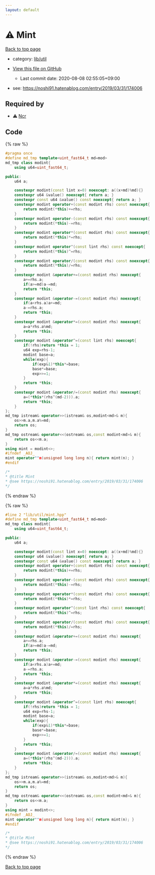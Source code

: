 ```yaml
---
layout: default
---
```


<!-- mathjax config similar to math.stackexchange -->
<script type="text/javascript" async
  src="https://cdnjs.cloudflare.com/ajax/libs/mathjax/2.7.5/MathJax.js?config=TeX-MML-AM_CHTML">
</script>
<script type="text/x-mathjax-config">
  MathJax.Hub.Config({
    TeX: { equationNumbers: { autoNumber: "AMS" }},
    tex2jax: {
      inlineMath: [ ['$','$'] ],
      processEscapes: true
    },
    "HTML-CSS": { matchFontHeight: false },
    displayAlign: "left",
    displayIndent: "2em"
  });
</script>

<script type="text/javascript" src="https://cdnjs.cloudflare.com/ajax/libs/jquery/3.4.1/jquery.min.js"></script>
<script src="https://cdn.jsdelivr.net/npm/jquery-balloon-js@1.1.2/jquery.balloon.min.js" integrity="sha256-ZEYs9VrgAeNuPvs15E39OsyOJaIkXEEt10fzxJ20+2I=" crossorigin="anonymous"></script>
<script type="text/javascript" src="../../../assets/js/copy-button.js"></script>
<link rel="stylesheet" href="../../../assets/css/copy-button.css" />


# :warning: Mint

<a href="../../../index.html">Back to top page</a>

* category: <a href="../../../index.html#76d75a8065c92efe3b83e817563c11ef">lib/util</a>
* <a href="{{ site.github.repository_url }}/blob/master/lib/util/mint.hpp">View this file on GitHub</a>
    - Last commit date: 2020-08-08 02:55:05+09:00


* see: <a href="https://noshi91.hatenablog.com/entry/2019/03/31/174006">https://noshi91.hatenablog.com/entry/2019/03/31/174006</a>


## Required by

* :warning: <a href="ncr.hpp.html">Ncr</a>


## Code

<a id="unbundled"></a>
{% raw %}
```cpp
#pragma once
#define md_tmp template<uint_fast64_t md=mod>
md_tmp class modint{
	using u64=uint_fast64_t;

public:
	u64 a;

	constexpr modint(const lint x=0) noexcept: a((x+md)%md){}
	constexpr u64 &value() noexcept{ return a; }
	constexpr const u64 &value() const noexcept{ return a; }
	constexpr modint operator+(const modint rhs) const noexcept{
		return modint(*this)+=rhs;
	}
	constexpr modint operator-(const modint rhs) const noexcept{
		return modint(*this)-=rhs;
	}
	constexpr modint operator*(const modint rhs) const noexcept{
		return modint(*this)*=rhs;
	}
	constexpr modint operator^(const lint rhs) const noexcept{
		return modint(*this)^=rhs;
	}
	constexpr modint operator/(const modint rhs) const noexcept{
		return modint(*this)/=rhs;
	}
	constexpr modint &operator+=(const modint rhs) noexcept{
		a+=rhs.a;
		if(a>=md)a-=md;
		return *this;
	}
	constexpr modint &operator-=(const modint rhs) noexcept{
		if(a<rhs.a)a+=md;
		a-=rhs.a;
		return *this;
	}
	constexpr modint &operator*=(const modint rhs) noexcept{
		a=a*rhs.a%md;
		return *this;
	}
	constexpr modint &operator^=(const lint rhs) noexcept{
		if(!rhs)return *this = 1;
		u64 exp=rhs-1;
		modint base=a;
		while(exp){
			if(exp&1)*this*=base;
			base*=base;
			exp>>=1;
		}
		return *this;
	}
	constexpr modint &operator/=(const modint rhs) noexcept{
		a=(*this*(rhs^(md-2))).a;
		return *this;
	}
};
md_tmp istream& operator>>(istream& os,modint<md>& m){
	os>>m.a,m.a%=md;
	return os;
}
md_tmp ostream& operator<<(ostream& os,const modint<md>& m){
	return os<<m.a;
}
using mint = modint<>;
#ifndef _AOJ_
mint operator""m(unsigned long long n){ return mint(n); }
#endif

/*
* @title Mint
* @see https://noshi91.hatenablog.com/entry/2019/03/31/174006
*/

```
{% endraw %}

<a id="bundled"></a>
{% raw %}
```cpp
#line 2 "lib/util/mint.hpp"
#define md_tmp template<uint_fast64_t md=mod>
md_tmp class modint{
	using u64=uint_fast64_t;

public:
	u64 a;

	constexpr modint(const lint x=0) noexcept: a((x+md)%md){}
	constexpr u64 &value() noexcept{ return a; }
	constexpr const u64 &value() const noexcept{ return a; }
	constexpr modint operator+(const modint rhs) const noexcept{
		return modint(*this)+=rhs;
	}
	constexpr modint operator-(const modint rhs) const noexcept{
		return modint(*this)-=rhs;
	}
	constexpr modint operator*(const modint rhs) const noexcept{
		return modint(*this)*=rhs;
	}
	constexpr modint operator^(const lint rhs) const noexcept{
		return modint(*this)^=rhs;
	}
	constexpr modint operator/(const modint rhs) const noexcept{
		return modint(*this)/=rhs;
	}
	constexpr modint &operator+=(const modint rhs) noexcept{
		a+=rhs.a;
		if(a>=md)a-=md;
		return *this;
	}
	constexpr modint &operator-=(const modint rhs) noexcept{
		if(a<rhs.a)a+=md;
		a-=rhs.a;
		return *this;
	}
	constexpr modint &operator*=(const modint rhs) noexcept{
		a=a*rhs.a%md;
		return *this;
	}
	constexpr modint &operator^=(const lint rhs) noexcept{
		if(!rhs)return *this = 1;
		u64 exp=rhs-1;
		modint base=a;
		while(exp){
			if(exp&1)*this*=base;
			base*=base;
			exp>>=1;
		}
		return *this;
	}
	constexpr modint &operator/=(const modint rhs) noexcept{
		a=(*this*(rhs^(md-2))).a;
		return *this;
	}
};
md_tmp istream& operator>>(istream& os,modint<md>& m){
	os>>m.a,m.a%=md;
	return os;
}
md_tmp ostream& operator<<(ostream& os,const modint<md>& m){
	return os<<m.a;
}
using mint = modint<>;
#ifndef _AOJ_
mint operator""m(unsigned long long n){ return mint(n); }
#endif

/*
* @title Mint
* @see https://noshi91.hatenablog.com/entry/2019/03/31/174006
*/

```
{% endraw %}

<a href="../../../index.html">Back to top page</a>

